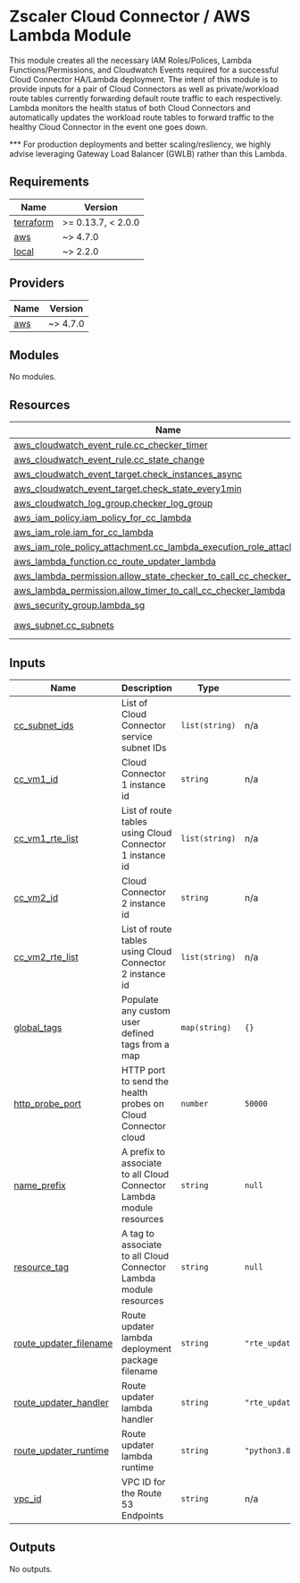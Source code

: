 # Zscaler Cloud Connector / AWS Lambda Module

This module creates all the necessary IAM Roles/Polices, Lambda Functions/Permissions, and Cloudwatch Events required for a successful Cloud Connector HA/Lambda deployment. The intent of this module is to provide inputs for a pair of Cloud Connectors as well as private/workload route tables currently forwarding default route traffic to each respectively. Lambda monitors the health status of both Cloud Connectors and automatically updates the workload route tables to forward traffic to the healthy Cloud Connector in the event one goes down.<br> 

*** For production deployments and better scaling/resliency, we highly advise leveraging Gateway Load Balancer (GWLB) rather than this Lambda.

<!-- BEGINNING OF PRE-COMMIT-TERRAFORM DOCS HOOK -->
## Requirements

| Name | Version |
|------|---------|
| <a name="requirement_terraform"></a> [terraform](#requirement\_terraform) | >= 0.13.7, < 2.0.0 |
| <a name="requirement_aws"></a> [aws](#requirement\_aws) | ~> 4.7.0 |
| <a name="requirement_local"></a> [local](#requirement\_local) | ~> 2.2.0 |

## Providers

| Name | Version |
|------|---------|
| <a name="provider_aws"></a> [aws](#provider\_aws) | ~> 4.7.0 |

## Modules

No modules.

## Resources

| Name | Type |
|------|------|
| [aws_cloudwatch_event_rule.cc_checker_timer](https://registry.terraform.io/providers/hashicorp/aws/latest/docs/resources/cloudwatch_event_rule) | resource |
| [aws_cloudwatch_event_rule.cc_state_change](https://registry.terraform.io/providers/hashicorp/aws/latest/docs/resources/cloudwatch_event_rule) | resource |
| [aws_cloudwatch_event_target.check_instances_async](https://registry.terraform.io/providers/hashicorp/aws/latest/docs/resources/cloudwatch_event_target) | resource |
| [aws_cloudwatch_event_target.check_state_every1min](https://registry.terraform.io/providers/hashicorp/aws/latest/docs/resources/cloudwatch_event_target) | resource |
| [aws_cloudwatch_log_group.checker_log_group](https://registry.terraform.io/providers/hashicorp/aws/latest/docs/resources/cloudwatch_log_group) | resource |
| [aws_iam_policy.iam_policy_for_cc_lambda](https://registry.terraform.io/providers/hashicorp/aws/latest/docs/resources/iam_policy) | resource |
| [aws_iam_role.iam_for_cc_lambda](https://registry.terraform.io/providers/hashicorp/aws/latest/docs/resources/iam_role) | resource |
| [aws_iam_role_policy_attachment.cc_lambda_execution_role_attachment](https://registry.terraform.io/providers/hashicorp/aws/latest/docs/resources/iam_role_policy_attachment) | resource |
| [aws_lambda_function.cc_route_updater_lambda](https://registry.terraform.io/providers/hashicorp/aws/latest/docs/resources/lambda_function) | resource |
| [aws_lambda_permission.allow_state_checker_to_call_cc_checker_lambda](https://registry.terraform.io/providers/hashicorp/aws/latest/docs/resources/lambda_permission) | resource |
| [aws_lambda_permission.allow_timer_to_call_cc_checker_lambda](https://registry.terraform.io/providers/hashicorp/aws/latest/docs/resources/lambda_permission) | resource |
| [aws_security_group.lambda_sg](https://registry.terraform.io/providers/hashicorp/aws/latest/docs/resources/security_group) | resource |
| [aws_subnet.cc_subnets](https://registry.terraform.io/providers/hashicorp/aws/latest/docs/data-sources/subnet) | data source |

## Inputs

| Name | Description | Type | Default | Required |
|------|-------------|------|---------|:--------:|
| <a name="input_cc_subnet_ids"></a> [cc\_subnet\_ids](#input\_cc\_subnet\_ids) | List of Cloud Connector service subnet IDs | `list(string)` | n/a | yes |
| <a name="input_cc_vm1_id"></a> [cc\_vm1\_id](#input\_cc\_vm1\_id) | Cloud Connector 1 instance id | `string` | n/a | yes |
| <a name="input_cc_vm1_rte_list"></a> [cc\_vm1\_rte\_list](#input\_cc\_vm1\_rte\_list) | List of route tables using Cloud Connector 1 instance id | `list(string)` | n/a | yes |
| <a name="input_cc_vm2_id"></a> [cc\_vm2\_id](#input\_cc\_vm2\_id) | Cloud Connector 2 instance id | `string` | n/a | yes |
| <a name="input_cc_vm2_rte_list"></a> [cc\_vm2\_rte\_list](#input\_cc\_vm2\_rte\_list) | List of route tables using Cloud Connector 2 instance id | `list(string)` | n/a | yes |
| <a name="input_global_tags"></a> [global\_tags](#input\_global\_tags) | Populate any custom user defined tags from a map | `map(string)` | `{}` | no |
| <a name="input_http_probe_port"></a> [http\_probe\_port](#input\_http\_probe\_port) | HTTP port to send the health probes on Cloud Connector cloud | `number` | `50000` | no |
| <a name="input_name_prefix"></a> [name\_prefix](#input\_name\_prefix) | A prefix to associate to all Cloud Connector Lambda module resources | `string` | `null` | no |
| <a name="input_resource_tag"></a> [resource\_tag](#input\_resource\_tag) | A tag to associate to all Cloud Connector Lambda module resources | `string` | `null` | no |
| <a name="input_route_updater_filename"></a> [route\_updater\_filename](#input\_route\_updater\_filename) | Route updater lambda deployment package filename | `string` | `"rte_updater_lambda.py.zip"` | no |
| <a name="input_route_updater_handler"></a> [route\_updater\_handler](#input\_route\_updater\_handler) | Route updater lambda handler | `string` | `"rte_updater_lambda.lambda_handler"` | no |
| <a name="input_route_updater_runtime"></a> [route\_updater\_runtime](#input\_route\_updater\_runtime) | Route updater lambda runtime | `string` | `"python3.8"` | no |
| <a name="input_vpc_id"></a> [vpc\_id](#input\_vpc\_id) | VPC ID for the Route 53 Endpoints | `string` | n/a | yes |

## Outputs

No outputs.
<!-- END OF PRE-COMMIT-TERRAFORM DOCS HOOK -->
